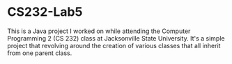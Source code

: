 # CS232-Lab5
This is a Java project I worked on while attending the Computer Programming 2 (CS 232) class at Jacksonville State University. It's a simple project that revolving around the creation of various classes that all inherit from one parent class.

